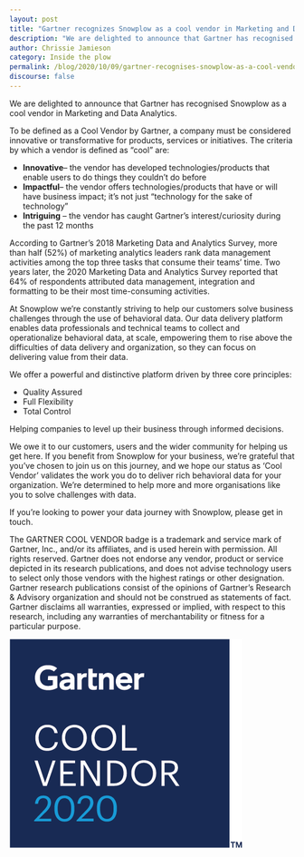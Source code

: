 ```yaml
---
layout: post
title: "Gartner recognizes Snowplow as a cool vendor in Marketing and Data Analytics "
description: "We are delighted to announce that Gartner has recognised Snowplow as a cool vendor in Marketing and Data Analytics." 
author: Chrissie Jamieson
category: Inside the plow
permalink: /blog/2020/10/09/gartner-recognises-snowplow-as-a-cool-vendor-in-marketing-and-data-analytics/
discourse: false
---
```


We are delighted to announce that Gartner has recognised Snowplow as a cool vendor in Marketing and Data Analytics.  

To be defined as a Cool Vendor by Gartner, a company must be considered innovative or transformative for products, services or initiatives.  The criteria by which a vendor is defined as “cool” are:



*   **Innovative**– the vendor has developed technologies/products that enable users to do things they couldn’t do before
*   **Impactful**– the vendor offers technologies/products that have or will have business impact; it’s not just “technology for the sake of technology”
*   **Intriguing** – the vendor has caught Gartner’s interest/curiosity during the past 12 months

According to Gartner’s 2018 Marketing Data and Analytics Survey, more than half (52%) of marketing analytics leaders rank data management activities among the top three tasks that consume their teams’ time. Two years later, the 2020 Marketing Data and Analytics Survey reported that 64% of respondents attributed data management, integration and formatting to be their most time-consuming activities. 

At Snowplow we’re constantly striving to help our customers solve business challenges through the use of behavioral data.  Our data delivery platform enables data professionals and technical teams to collect and operationalize behavioral data, at scale, empowering them to rise above the difficulties of data delivery and organization, so they can focus on delivering value from their data.  

We offer a powerful and distinctive platform driven by three core principles:



*   Quality Assured
*   Full Flexibility
*   Total Control

Helping companies to level up their business through informed decisions.

We owe it to our customers, users and the wider community for helping us get here. If you benefit from Snowplow for your business, we’re grateful that you’ve chosen to join us on this journey, and we hope our status as ‘Cool Vendor’ validates the work you do to deliver rich behavioral data for your organization.  We’re determined to help more and more organisations like you to solve challenges with data.

If you’re looking to power your data journey with Snowplow, please get in touch. 

The GARTNER COOL VENDOR badge is a trademark and service mark of Gartner, Inc., and/or its affiliates, and is used herein with permission. All rights reserved. Gartner does not endorse any vendor, product or service depicted in its research publications, and does not advise technology users to select only those vendors with the highest ratings or other designation. Gartner research publications consist of the opinions of Gartner’s Research & Advisory organization and should not be construed as statements of fact. Gartner disclaims all warranties, expressed or implied, with respect to this research, including any warranties of merchantability or fitness for a particular purpose. 

![Gartner Cool Vendor 2020](/assets/img/blog/2020/10/Gartner_CV_2020_RGB.png)
